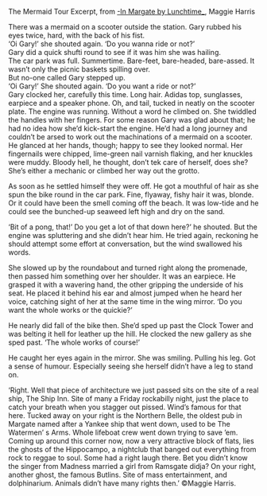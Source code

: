 The Mermaid Tour
Excerpt, from [-In Margate by Lunchtime_](https://maggieharris.co.uk/books/in-margate-by-lunchtime/), Maggie Harris

There was a mermaid on a scooter outside the station. Gary rubbed his eyes twice, hard, with the back of his fist.   
‘Oi Gary!’ she shouted again. ‘Do you wanna ride or not?’    
Gary did a quick shufti round to see if it was him she was hailing.   
The car park was full. Summertime. Bare-feet, bare-headed, bare-assed. It wasn’t only the picnic baskets spilling over.   
But no-one called Gary stepped up.   
‘Oi Gary!’ She shouted again. ‘Do you want a ride or not?’   
Gary clocked her, carefully this time. Long hair. Adidas top, sunglasses, earpiece and a speaker phone. Oh, and tail, tucked in neatly on the scooter plate. The engine was running. Without a word he climbed on. She twiddled the handles with her fingers. For some reason Gary was glad about that; he had no idea how she’d kick-start the engine. He’d had a long journey and couldn’t be arsed to work out the machinations of a mermaid on a scooter. He glanced at her hands, though; happy to see they looked normal. Her fingernails were chipped, lime-green nail varnish flaking, and her knuckles were muddy. Bloody hell, he thought, don’t tek care of herself, does she? She’s either a mechanic or climbed her way out the grotto.

As soon as he settled himself they were off. He got a mouthful of hair as she spun the bike round in the car park. Fine, flyaway, fishy hair it was, blonde. Or it could have been the smell coming off the beach. It was low-tide and he could see the bunched-up seaweed left high and dry on the sand.

‘Bit of a pong, that!’ Do you get a lot of that down here?’ he shouted. But the engine was spluttering and she didn’t hear him. He tried again, reckoning he should attempt some effort at conversation, but the wind swallowed his words.

She slowed up by the roundabout and turned right along the promenade, then passed him something over her shoulder. It was an earpiece. He grasped it with a wavering hand, the other gripping the underside of his seat. He placed it behind his ear and almost jumped when he heard her voice, catching sight of her at the same time in the wing mirror.
‘Do you want the whole works or the quickie?’   

He nearly did fall of the bike then. She’d sped up past the Clock Tower and was belting it hell for leather up the hill.  He clocked the new gallery as she sped past.
‘The whole works of course!’   

He caught her eyes again in the mirror. She was smiling. Pulling his leg. Got a sense of humour. Especially seeing she herself didn’t have a leg to stand on.

‘Right. Well that piece of architecture we just passed sits on the site of a real ship, The Ship Inn. Site of many a Friday rockabilly night, just the place to catch your breath when you stagger out pissed. Wind’s famous for that here. Tucked away on your right is the Northern Belle, the oldest pub in Margate named after  a Yankee ship that went down, used to be The Watermen’ s Arms. Whole lifeboat crew went down trying to save ’em. Coming up around this corner now, now a very attractive block of flats, lies the ghosts of the Hippocampo, a nightclub that banged out everything from rock to reggae to soul. Some had a right laugh there. Bet you didn’t know the singer from Madness married a girl from Ramsgate didja? On your right, another ghost, the famous Butlins. Site of mass entertainment, and dolphinarium. Animals didn’t have many rights then.’ ©Maggie Harris.




